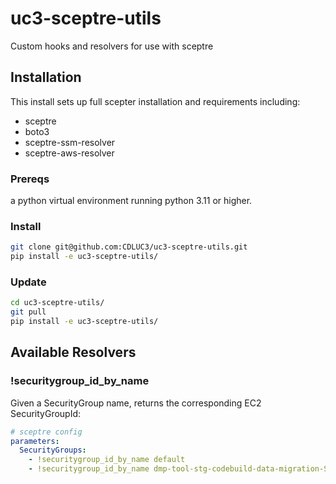 # uc3-sceptre-utils
Custom hooks and resolvers for use with sceptre

## Installation

This install sets up full scepter installation and requirements including:
- sceptre
- boto3
- sceptre-ssm-resolver
- sceptre-aws-resolver


### Prereqs

a python virtual environment running python 3.11 or higher.


### Install
```bash
git clone git@github.com:CDLUC3/uc3-sceptre-utils.git
pip install -e uc3-sceptre-utils/
```


### Update
```bash
cd uc3-sceptre-utils/
git pull
pip install -e uc3-sceptre-utils/
```


## Available Resolvers

### !securitygroup_id_by_name

Given a SecurityGroup name, returns the corresponding EC2 SecurityGroupId:
```yaml
# sceptre config
parameters:
  SecurityGroups:
    - !securitygroup_id_by_name default
    - !securitygroup_id_by_name dmp-tool-stg-codebuild-data-migration-SecGrp
```
